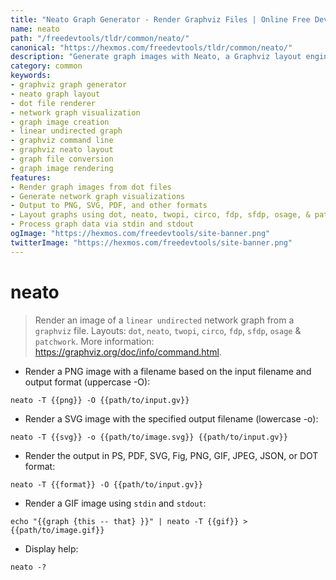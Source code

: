 ```yaml
---
title: "Neato Graph Generator - Render Graphviz Files | Online Free DevTools by Hexmos"
name: neato
path: "/freedevtools/tldr/common/neato/"
canonical: "https://hexmos.com/freedevtools/tldr/common/neato/"
description: "Generate graph images with Neato, a Graphviz layout engine. Visualize networks from dot files. Free online tool, no registration required."
category: common
keywords:
- graphviz graph generator
- neato graph layout
- dot file renderer
- network graph visualization
- graph image creation
- linear undirected graph
- graphviz command line
- graphviz neato layout
- graph file conversion
- graph image rendering
features:
- Render graph images from dot files
- Generate network graph visualizations
- Output to PNG, SVG, PDF, and other formats
- Layout graphs using dot, neato, twopi, circo, fdp, sfdp, osage, & patchwork algorithms
- Process graph data via stdin and stdout
ogImage: "https://hexmos.com/freedevtools/site-banner.png"
twitterImage: "https://hexmos.com/freedevtools/site-banner.png"
---
```


# neato

> Render an image of a `linear undirected` network graph from a `graphviz` file.
> Layouts: `dot`, `neato`, `twopi`, `circo`, `fdp`, `sfdp`, `osage` & `patchwork`.
> More information: <https://graphviz.org/doc/info/command.html>.

- Render a PNG image with a filename based on the input filename and output format (uppercase -O):

`neato -T {{png}} -O {{path/to/input.gv}}`

- Render a SVG image with the specified output filename (lowercase -o):

`neato -T {{svg}} -o {{path/to/image.svg}} {{path/to/input.gv}}`

- Render the output in PS, PDF, SVG, Fig, PNG, GIF, JPEG, JSON, or DOT format:

`neato -T {{format}} -O {{path/to/input.gv}}`

- Render a GIF image using `stdin` and `stdout`:

`echo "{{graph {this -- that} }}" | neato -T {{gif}} > {{path/to/image.gif}}`

- Display help:

`neato -?`
